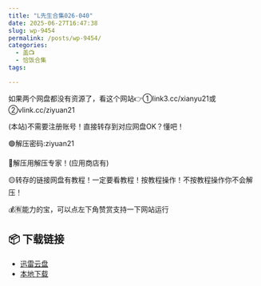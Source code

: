 ```yaml
---
title: "L先生合集026-040"
date: 2025-06-27T16:47:38
slug: wp-9454
permalink: /posts/wp-9454/
categories:
  - 盖📺
  - 恰饭合集
tags:

---
```


如果两个网盘都没有资源了，看这个网站👉①link3.cc/xianyu21或②vlink.cc/ziyuan21

(本站)不需要注册账号！直接转存到对应网盘OK？懂吧！

🟢解压密码:ziyuan21

🔵解压用解压专家！(应用商店有)

🟡转存的链接网盘有教程！一定要看教程！按教程操作！不按教程操作你不会解压！

💰🈶能力的宝，可以点左下角赞赏支持一下网站运行

## 📦 下载链接
- [迅雷云盘](https://blziyuan21.com/pay-download/9454?key=7933ccef92&down_id=0)
- [本地下载](https://blziyuan21.com/pay-download/9454?key=7933ccef92&down_id=1)

